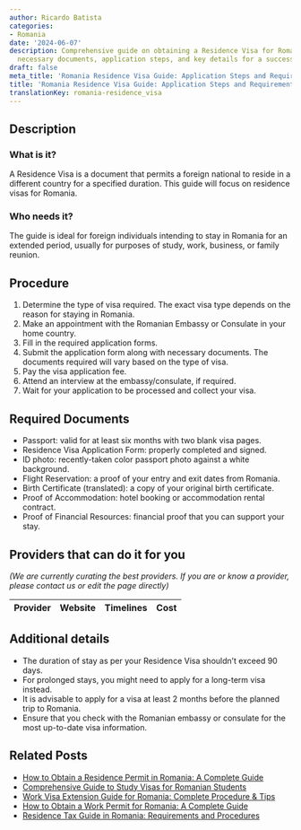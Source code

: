```yaml
---
author: Ricardo Batista
categories:
- Romania
date: '2024-06-07'
description: Comprehensive guide on obtaining a Residence Visa for Romania. Includes
  necessary documents, application steps, and key details for a successful process.
draft: false
meta_title: 'Romania Residence Visa Guide: Application Steps and Requirements'
title: 'Romania Residence Visa Guide: Application Steps and Requirements'
translationKey: romania-residence_visa
---
```


## Description
### What is it?
A Residence Visa is a document that permits a foreign national to reside in a different country for a specified duration. This guide will focus on residence visas for Romania.

### Who needs it?
The guide is ideal for foreign individuals intending to stay in Romania for an extended period, usually for purposes of study, work, business, or family reunion.

## Procedure
1. Determine the type of visa required. The exact visa type depends on the reason for staying in Romania.
2. Make an appointment with the Romanian Embassy or Consulate in your home country.
3. Fill in the required application forms.
4. Submit the application form along with necessary documents. The documents required will vary based on the type of visa.
5. Pay the visa application fee. 
6. Attend an interview at the embassy/consulate, if required.
7. Wait for your application to be processed and collect your visa.

## Required Documents
- Passport: valid for at least six months with two blank visa pages.
- Residence Visa Application Form: properly completed and signed.
- ID photo: recently-taken color passport photo against a white background.
- Flight Reservation: a proof of your entry and exit dates from Romania.
- Birth Certificate (translated): a copy of your original birth certificate.
- Proof of Accommodation: hotel booking or accommodation rental contract.
- Proof of Financial Resources: financial proof that you can support your stay.

## Providers that can do it for you

_(We are currently curating the best providers. If you are or know a provider, please contact us or edit the page directly)_

| Provider        |     Website     |     Timelines    |       Cost      |
| :-------------: | :-------------: |  :-------------: | :-------------: |

## Additional details
- The duration of stay as per your Residence Visa shouldn’t exceed 90 days.
- For prolonged stays, you might need to apply for a long-term visa instead.
- It is advisable to apply for a visa at least 2 months before the planned trip to Romania.
- Ensure that you check with the Romanian embassy or consulate for the most up-to-date visa information.


## Related Posts

- [How to Obtain a Residence Permit in Romania: A Complete Guide](https://tramitit.com/guides/romania/residence_permit/)
- [Comprehensive Guide to Study Visas for Romanian Students](https://tramitit.com/guides/romania/obtaining_study_visa/)
- [Work Visa Extension Guide for Romania: Complete Procedure & Tips](https://tramitit.com/guides/romania/work_visa_extension/)
- [How to Obtain a Work Permit for Romania: A Complete Guide](https://tramitit.com/guides/romania/work_permit_application_for_expats/)
- [Residence Tax Guide in Romania: Requirements and Procedures](https://tramitit.com/guides/romania/residence_tax/)